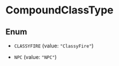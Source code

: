 

# CompoundClassType

## Enum


* `CLASSYFIRE` (value: `"ClassyFire"`)

* `NPC` (value: `"NPC"`)



